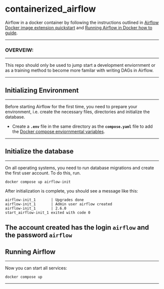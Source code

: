 # containerized_airflow

Airflow in a docker container by following the instructions outlined in [Airflow Docker image extension quickstart](https://airflow.apache.org/docs/docker-stack/build.html#build-build-image) and [Running Airflow in Docker how to guide](https://airflow.apache.org/docs/apache-airflow/stable/howto/docker-compose/index.html).

---
### OVERVEIW:
---

 This repo should only be used to jump start a development enviornment or as a training method to become more familar with writing DAGs in Airflow.

---
## Initializing Environment
---
Before starting Airflow for the first time, you need to prepare your environment, i.e. create the necessary files, directories and initialize the database.

- Create a **`.env`** file in the same directory as the **`compose.yaml`** file to add the [Docker compose enviornmental variables](https://airflow.apache.org/docs/apache-airflow/stable/howto/docker-compose/index.html#docker-compose-env-variables).
---
## Initialize the database
---
On all operating systems, you need to run database migrations and create the first user account. To do this, run.

```
docker compose up airflow-init
```

After initialization is complete, you should see a message like this:
```
airflow-init_1       | Upgrades done
airflow-init_1       | Admin user airflow created
airflow-init_1       | 2.6.0
start_airflow-init_1 exited with code 0
```
The account created has the login **`airflow`** and the password **`airflow`**
---
## Running Airflow
---
Now you can start all services:

```
docker compose up
```
---
